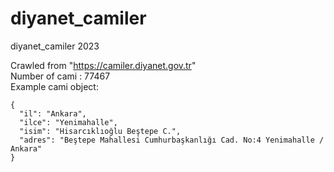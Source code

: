 # diyanet_camiler
diyanet_camiler 2023 <br />

Crawled from "https://camiler.diyanet.gov.tr"  <br />
Number of cami : 77467 <br />
Example cami object: 
```
{
  "il": "Ankara",
  "ilce": "Yenimahalle",
  "isim": "Hisarcıklıoğlu Beştepe C.",
  "adres": "Beştepe Mahallesi Cumhurbaşkanlığı Cad. No:4 Yenimahalle / Ankara"
}
```
